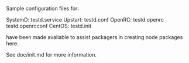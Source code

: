 Sample configuration files for:

SystemD: testd.service
Upstart: testd.conf
OpenRC:  testd.openrc
         testd.openrcconf
CentOS:  testd.init

have been made available to assist packagers in creating node packages here.

See doc/init.md for more information.
